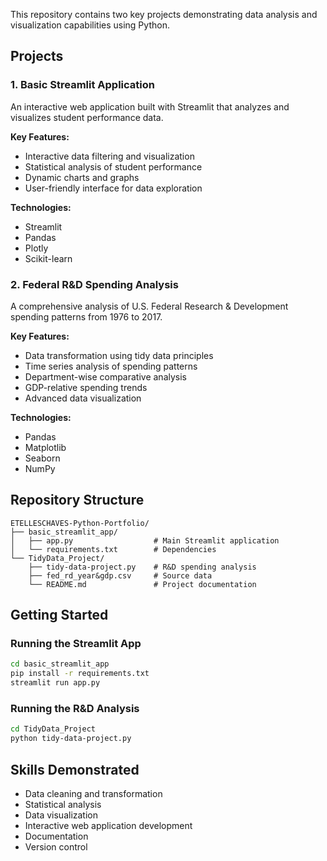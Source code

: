 This repository contains two key projects demonstrating data analysis and visualization capabilities using Python.

## Projects

### 1. Basic Streamlit Application
An interactive web application built with Streamlit that analyzes and visualizes student performance data.

**Key Features:**
- Interactive data filtering and visualization
- Statistical analysis of student performance
- Dynamic charts and graphs
- User-friendly interface for data exploration

**Technologies:**
- Streamlit
- Pandas
- Plotly
- Scikit-learn

### 2. Federal R&D Spending Analysis
A comprehensive analysis of U.S. Federal Research & Development spending patterns from 1976 to 2017.

**Key Features:**
- Data transformation using tidy data principles
- Time series analysis of spending patterns
- Department-wise comparative analysis
- GDP-relative spending trends
- Advanced data visualization

**Technologies:**
- Pandas
- Matplotlib
- Seaborn
- NumPy

## Repository Structure
```
ETELLESCHAVES-Python-Portfolio/
├── basic_streamlit_app/
│   ├── app.py                  # Main Streamlit application
│   └── requirements.txt        # Dependencies
└── TidyData_Project/
    ├── tidy-data-project.py    # R&D spending analysis
    ├── fed_rd_year&gdp.csv     # Source data
    └── README.md               # Project documentation
```

## Getting Started

### Running the Streamlit App
```bash
cd basic_streamlit_app
pip install -r requirements.txt
streamlit run app.py
```

### Running the R&D Analysis
```bash
cd TidyData_Project
python tidy-data-project.py
```

## Skills Demonstrated
- Data cleaning and transformation
- Statistical analysis
- Data visualization
- Interactive web application development
- Documentation
- Version control


